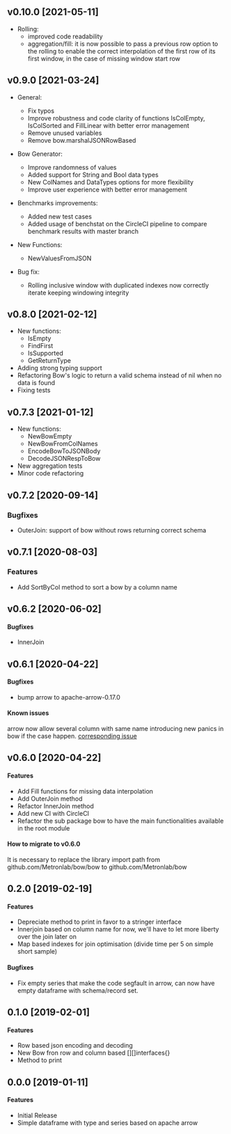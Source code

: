 v0.10.0 [2021-05-11]
-------------------

- Rolling:
    - improved code readability
    - aggregation/fill: it is now possible to pass a previous row option to the rolling to enable the correct interpolation of the first row of its first window, in the case of missing window start row

v0.9.0 [2021-03-24]
-------------------

- General:
    - Fix typos
    - Improve robustness and code clarity of functions IsColEmpty, IsColSorted and FillLinear with better error management
    - Remove unused variables
    - Remove bow.marshalJSONRowBased
    
- Bow Generator:
    - Improve randomness of values
    - Added support for String and Bool data types
    - New ColNames and DataTypes options for more flexibility
    - Improve user experience with better error management

- Benchmarks improvements:
    - Added new test cases
    - Added usage of benchstat on the CircleCI pipeline to compare benchmark results with master branch

- New Functions:
    - NewValuesFromJSON

- Bug fix:
  - Rolling inclusive window with duplicated indexes now correctly iterate keeping windowing integrity

v0.8.0 [2021-02-12]
-------------------

- New functions:
    - IsEmpty
    - FindFirst
    - IsSupported
    - GetReturnType
- Adding strong typing support
- Refactoring Bow's logic to return a valid schema instead of nil when no data is found
- Fixing tests

v0.7.3 [2021-01-12]
-------------------

- New functions:
    - NewBowEmpty
    - NewBowFromColNames
    - EncodeBowToJSONBody
    - DecodeJSONRespToBow
- New aggregation tests
- Minor code refactoring

v0.7.2 [2020-09-14]
-------------------

### Bugfixes
- OuterJoin: support of bow without rows returning correct schema

v0.7.1 [2020-08-03]
-------------------

### Features
- Add SortByCol method to sort a bow by a column name

v0.6.2 [2020-06-02]
-------------------

#### Bugfixes
- InnerJoin

v0.6.1 [2020-04-22]
-------------------

#### Bugfixes
- bump arrow to apache-arrow-0.17.0

#### Known issues
arrow now allow several column with same name introducing new panics in bow if the case happen.
[corresponding issue](https://github.com/Metronlab/bow/issues/12)

v0.6.0 [2020-04-22]
-------------------

#### Features
- Add Fill functions for missing data interpolation
- Add OuterJoin method
- Refactor InnerJoin method
- Add new CI with CircleCI
- Refactor the sub package bow to have the main functionalities available in the root module

#### How to migrate to v0.6.0
It is necessary to replace the library import path from github.com/Metronlab/bow/bow to github.com/Metronlab/bow

0.2.0 [2019-02-19]
-------------------

#### Features

- Depreciate method to print in favor to a stringer interface
- Innerjoin based on column name for now, we'll have to let more liberty over the join later on
- Map based indexes for join optimisation (divide time per 5 on simple short sample)

#### Bugfixes

- Fix empty series that make the code segfault in arrow, can now have empty dataframe with schema/record set.


0.1.0 [2019-02-01]
-------------------

#### Features

- Row based json encoding and decoding
- New Bow fron row and column based [][]interfaces{}
- Method to print

0.0.0 [2019-01-11]
-------------------

#### Features

- Initial Release
- Simple dataframe with type and series based on apache arrow

